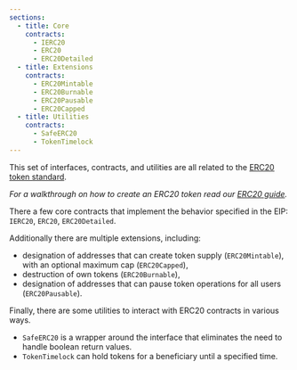 ```yaml
---
sections:
  - title: Core
    contracts:
      - IERC20
      - ERC20
      - ERC20Detailed
  - title: Extensions
    contracts:
      - ERC20Mintable
      - ERC20Burnable
      - ERC20Pausable
      - ERC20Capped
  - title: Utilities
    contracts:
      - SafeERC20
      - TokenTimelock
---
```


This set of interfaces, contracts, and utilities are all related to the [ERC20 token standard](https://eips.ethereum.org/EIPS/eip-20).

*For a walkthrough on how to create an ERC20 token read our [ERC20 guide](../../learn-about-tokens.md#constructing-a-nice-erc20-token).*

There a few core contracts that implement the behavior specified in the EIP: `IERC20`, `ERC20`, `ERC20Detailed`.

Additionally there are multiple extensions, including:
- designation of addresses that can create token supply (`ERC20Mintable`), with an optional maximum cap (`ERC20Capped`),
- destruction of own tokens (`ERC20Burnable`),
- designation of addresses that can pause token operations for all users (`ERC20Pausable`).

Finally, there are some utilities to interact with ERC20 contracts in various ways.
- `SafeERC20` is a wrapper around the interface that eliminates the need to handle boolean return values.
- `TokenTimelock` can hold tokens for a beneficiary until a specified time.
